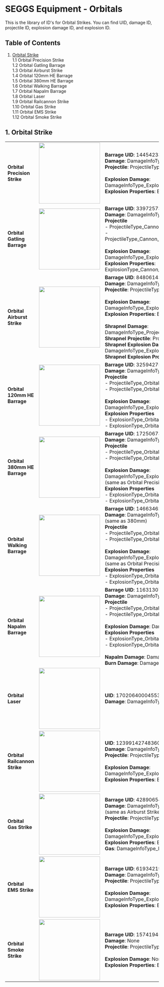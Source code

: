 # SEGGS Equipment - Orbitals 
This is the library of ID's for Orbital Strikes. 
You can find UID, damage ID, projectile ID, explosion damage ID, and explosion ID. 

## Table of Contents
1. [Orbital Strike](#1-orbital-strike)  
  1.1 Orbital Precision Strike  
  1.2 Orbital Gatling Barrage  
  1.3 Orbital Airburst Strike  
  1.4 Orbital 120mm HE Barrage  
  1.5 Orbital 380mm HE Barrage  
  1.6 Orbital Walking Barrage  
  1.7 Orbital Napalm Barrage  
  1.8 Orbital Laser  
  1.9 Orbital Railcannon Strike  
  1.10 Orbital Gas Strike  
  1.11 Orbital EMS Strike  
  1.12 Orbital Smoke Strike  


## 1. Orbital Strike

|   |   |   |
-- | -- | :-
**Orbital Precision Strike** | <img src="https://helldivers.wiki.gg/images/2/2a/Orbital_Precision_Strike_Stratagem_Icon.png?561f51" width="200"> | **Barrage UID**: 14454233564159978284<br/>**Damage**: DamageInfoType_Projectile_Orbital_Cannon_380MM_HE<br/>**Projectile**: ProjectileType_Orbital_Precision_Strike<br/><br/>**Explosion Damage**: DamageInfoType_Explosion_Projectile_OrbitalBarrage<br/>**Explosion Properties**: ExplosionType_PrecisionStrike
**Orbital Gatling Barrage** | <img src="https://helldivers.wiki.gg/images/f/f6/Orbital_Gatling_Barrage_Stratagem_Icon.png?17a44b" width="200"> | **Barrage UID**: 3397257356679758881<br/>**Damage**: DamageInfoType_Projectile_Cannon_Eagle_23mm<br/>**Projectile**<br/>- ProjectileType_Cannon_Eagle_23mm_gatling_barrage<br/>- ProjectileType_Cannon_Eagle_23mm_gatling_barrage_no_explosion<br/><br/>**Explosion Damage**: DamageInfoType_Explosion_Projectile_Cannon_Eagle_23mm<br/>**Explosion Properties**: ExplosionType_Cannon_23mm_gatling_barrage_silent
**Orbital Airburst Strike** | <img src="https://helldivers.wiki.gg/images/2/28/Orbital_Airburst_Strike_Stratagem_Icon.png?d48d6a" width="200"> | **Barrage UID**: 8480614394778878677<br/>**Damage**: DamageInfoType_Projectile_Orbital_Cannon_110mm<br/>**Projectile**: ProjectileType_Orbital_Cannon_110mm<br/><br/>**Explosion Damage**: DamageInfoType_Explosion_Projectile_OrbitalShot<br/>**Explosion Properties**: ExplosionType_OrbitalShot<br/><br/>**Shrapnel Damage**: DamageInfoType_Projectile_Shrapnel_High_Velocity<br/>**Shrapnel Projectile**: ProjectileType_Shrapnel_Heavy<br/>**Shrapnel Explosion Damage**: DamageInfoType_Explosion_Projectile_OrbitalShot<br/>**Shrapnel Explosion Properties**: ExplosionType_HeavyShrapnel
**Orbital 120mm HE Barrage** | <img src="https://helldivers.wiki.gg/images/4/40/Orbital_120mm_HE_Barrage_Stratagem_Icon.png?e120a8" width="200"> | **Barrage UID**: 3259427501513118129<br/>**Damage**: DamageInfoType_Projectile_Orbital_Cannon_120mm_HE<br/>**Projectile**<br/>- ProjectileType_Orbital_Cannon_120mm_HE<br/>- ProjectileType_Orbital_Cannon_120mm_HE_Cheap<br/><br/>**Explosion Damage**: DamageInfoType_Explosion_Projectile_OrbitalStrike<br/>**Explosion Properties**<br/>- ExplosionType_OrbitalStrike<br/>- ExplosionType_OrbitalStrike_Cheap
**Orbital 380mm HE Barrage** | <img src="https://helldivers.wiki.gg/images/1/12/Orbital_380mm_HE_Barrage_Stratagem_Icon.png?7ed57e" width="200"> | **Barrage UID**: 17250673437555536342<br/>**Damage**: DamageInfoType_Projectile_Orbital_Cannon_380MM_HE<br/>**Projectile**<br/>- ProjectileType_Orbital_Cannon_380mm_HE<br/>- ProjectileType_Orbital_Cannon_380mm_HE_Cheap<br/><br/>**Explosion Damage**: DamageInfoType_Explosion_Projectile_OrbitalBarrage<br/>(same as Orbital Precision Strike)<br/>**Explosion Properties**<br/>- ExplosionType_OrbitalBarrage<br/>- ExplosionType_OrbitalBarrage_Cheap
**Orbital Walking Barrage** | <img src="https://helldivers.wiki.gg/images/5/53/Orbital_Walking_Barrage_Stratagem_Icon.png?c596dd" width="200"> | **Barrage UID**: 14663462306863854060<br/>**Damage**: DamageInfoType_Projectile_Orbital_Cannon_380MM_HE (same as 380mm)<br/>**Projectile**<br/>- ProjectileType_Orbital_Cannon_380mm_HE<br/>- ProjectileType_Orbital_Cannon_380mm_HE_Cheap<br/><br/>**Explosion Damage**: DamageInfoType_Explosion_Projectile_OrbitalBarrage<br/>(same as Orbital Precision Strike)<br/>**Explosion Properties**<br/>- ExplosionType_OrbitalBarrage<br/>- ExplosionType_OrbitalBarrage_Cheap
**Orbital Napalm Barrage** | <img src="https://helldivers.wiki.gg/images/9/97/Orbital_Napalm_Barrage_Stratagem_Icon.png?e6fc05" width="200"> | **Barrage UID**: 11631307996670093680<br/>**Damage**: DamageInfoType_Projectile_Orbital_Napalm<br/>**Projectile**<br/>- ProjectileType_Orbital_Cannon_Napalm<br/>- ProjectileType_Orbital_Cannon_Napalm_Cheap<br/><br/>**Explosion Damage**: DamageInfoType_Explosion_Orbital_Napalm<br/>**Explosion Properties**<br/>- ExplosionType_Orbital_Napalm<br/>- ExplosionType_Orbital_Napalm_Cheap<br/><br/>**Napalm Damage**: DamageInfoType_DPS_BurningHeavy<br/>**Burn Damage**: DamageInfoType_DPS_Fire
**Orbital Laser** | <img src="https://helldivers.wiki.gg/images/d/d8/Orbital_Laser_Stratagem_Icon.png?4dbbd2" width="200"> | **UID**: 17020640004553544635<br/>**Damage**: DamageInfoType_DPS_BeamHuge
**Orbital Railcannon Strike** | <img src="https://helldivers.wiki.gg/images/6/6f/Orbital_Railcannon_Strike_Stratagem_Icon.png?e99667" width="200"> | **UID**: 12399142748360190921<br/>**Damage**: DamageInfoType_Projectile_Orbital_Railcannon<br/>**Projectile**: ProjectileType_Orbital_Railcannon<br/><br/>**Explosion Damage**: DamageInfoType_Explosion_Projectile_Railcannon<br/>**Explosion Properties**: ExplosionType_Railcannon_Impact
**Orbital Gas Strike** | <img src="https://helldivers.wiki.gg/images/c/cd/Orbital_Gas_Strike_Stratagem_Icon.png?5d9ba4" width="200"> | **Barrage UID**: 428906543397164902<br/>**Damage**: DamageInfoType_Projectile_Orbital_Cannon_110mm<br/>(same as Airburst Strike)<br/>**Projectile**: ProjectileType_Orbital_Gas<br/><br/>**Explosion Damage**: DamageInfoType_Explosion_Projectile_OrbitalGas<br/>**Explosion Properties**: ExplosionType_OrbitalGas<br/>**Gas**: DamageInfoType_DPS_Gas
**Orbital EMS Strike** | <img src="https://helldivers.wiki.gg/images/1/16/Orbital_EMS_Strike_Stratagem_Icon.png?77534f" width="200"> | **Barrage UID**: 6193421986545774326<br/>**Damage**: DamageInfoType_Projectile_Orbital_Stunround<br/>**Projectile**: ProjectileType_Orbital_Stunround<br/><br/>**Explosion Damage**: DamageInfoType_Explosion_Projectile_OrbitalStun<br/>**Explosion Properties**: ExplosionType_OrbitalStun
**Orbital Smoke Strike** | <img src="https://helldivers.wiki.gg/images/b/bc/Orbital_Smoke_Strike_Stratagem_Icon.png?a063f8" width="200"> | **Barrage UID**: 15741945895218221769<br/>**Damage**: None<br/>**Projectile**: ProjectileType_Orbital_Smoke<br/><br/>**Explosion Damage**: None<br/>**Explosion Properties**: ExplosionType_AirStrikeSmoke
